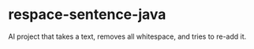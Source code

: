 # respace-sentence-java
AI project that takes a text, removes all whitespace, and tries to re-add it.
